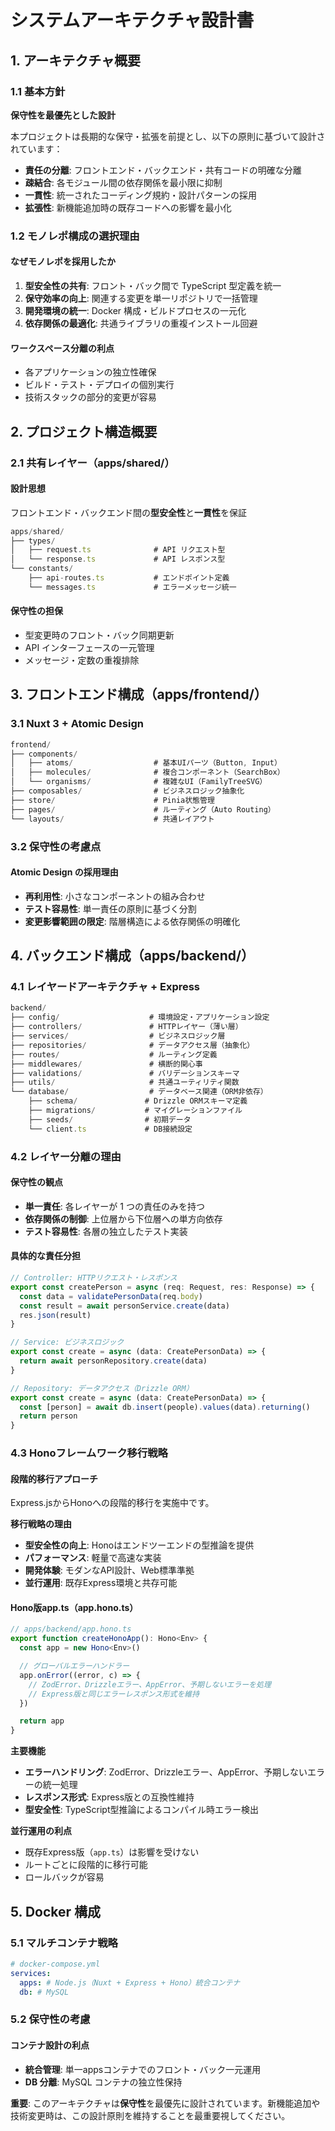 # システムアーキテクチャ設計書

## 1. アーキテクチャ概要

### 1.1 基本方針

**保守性を最優先とした設計**

本プロジェクトは長期的な保守・拡張を前提とし、以下の原則に基づいて設計されています：

- **責任の分離**: フロントエンド・バックエンド・共有コードの明確な分離
- **疎結合**: 各モジュール間の依存関係を最小限に抑制
- **一貫性**: 統一されたコーディング規約・設計パターンの採用
- **拡張性**: 新機能追加時の既存コードへの影響を最小化

### 1.2 モノレポ構成の選択理由

#### なぜモノレポを採用したか

1. **型安全性の共有**: フロント・バック間で TypeScript 型定義を統一
2. **保守効率の向上**: 関連する変更を単一リポジトリで一括管理
3. **開発環境の統一**: Docker 構成・ビルドプロセスの一元化
4. **依存関係の最適化**: 共通ライブラリの重複インストール回避

#### ワークスペース分離の利点

- 各アプリケーションの独立性確保
- ビルド・テスト・デプロイの個別実行
- 技術スタックの部分的変更が容易

## 2. プロジェクト構造概要

### 2.1 共有レイヤー（apps/shared/）

#### 設計思想

フロントエンド・バックエンド間の**型安全性**と**一貫性**を保証

```typescript
apps/shared/
├── types/
│   ├── request.ts              # API リクエスト型
│   └── response.ts             # API レスポンス型
└── constants/
    ├── api-routes.ts           # エンドポイント定義
    └── messages.ts             # エラーメッセージ統一
```

#### 保守性の担保

- 型変更時のフロント・バック同期更新
- API インターフェースの一元管理
- メッセージ・定数の重複排除

## 3. フロントエンド構成（apps/frontend/）

### 3.1 Nuxt 3 + Atomic Design

```typescript
frontend/
├── components/
│   ├── atoms/                  # 基本UIパーツ（Button, Input）
│   ├── molecules/              # 複合コンポーネント（SearchBox）
│   └── organisms/              # 複雑なUI（FamilyTreeSVG）
├── composables/                # ビジネスロジック抽象化
├── store/                      # Pinia状態管理
├── pages/                      # ルーティング（Auto Routing）
└── layouts/                    # 共通レイアウト
```

### 3.2 保守性の考慮点

#### Atomic Design の採用理由

- **再利用性**: 小さなコンポーネントの組み合わせ
- **テスト容易性**: 単一責任の原則に基づく分割
- **変更影響範囲の限定**: 階層構造による依存関係の明確化

## 4. バックエンド構成（apps/backend/）

### 4.1 レイヤードアーキテクチャ + Express

```typescript
backend/
├── config/                    # 環境設定・アプリケーション設定
├── controllers/               # HTTPレイヤー（薄い層）
├── services/                  # ビジネスロジック層
├── repositories/              # データアクセス層（抽象化）
├── routes/                    # ルーティング定義
├── middlewares/               # 横断的関心事
├── validations/               # バリデーションスキーマ
├── utils/                     # 共通ユーティリティ関数
└── database/                  # データベース関連（ORM非依存）
    ├── schema/               # Drizzle ORMスキーマ定義
    ├── migrations/           # マイグレーションファイル
    ├── seeds/                # 初期データ
    └── client.ts             # DB接続設定
```

### 4.2 レイヤー分離の理由

#### 保守性の観点

- **単一責任**: 各レイヤーが 1 つの責任のみを持つ
- **依存関係の制御**: 上位層から下位層への単方向依存
- **テスト容易性**: 各層の独立したテスト実装

#### 具体的な責任分担

```typescript
// Controller: HTTPリクエスト・レスポンス
export const createPerson = async (req: Request, res: Response) => {
  const data = validatePersonData(req.body)
  const result = await personService.create(data)
  res.json(result)
}

// Service: ビジネスロジック
export const create = async (data: CreatePersonData) => {
  return await personRepository.create(data)
}

// Repository: データアクセス（Drizzle ORM）
export const create = async (data: CreatePersonData) => {
  const [person] = await db.insert(people).values(data).returning()
  return person
}
```

### 4.3 Honoフレームワーク移行戦略

#### 段階的移行アプローチ

Express.jsからHonoへの段階的移行を実施中です。

**移行戦略の理由**

- **型安全性の向上**: Honoはエンドツーエンドの型推論を提供
- **パフォーマンス**: 軽量で高速な実装
- **開発体験**: モダンなAPI設計、Web標準準拠
- **並行運用**: 既存Express環境と共存可能

#### Hono版app.ts（app.hono.ts）

```typescript
// apps/backend/app.hono.ts
export function createHonoApp(): Hono<Env> {
  const app = new Hono<Env>()

  // グローバルエラーハンドラー
  app.onError((error, c) => {
    // ZodError、Drizzleエラー、AppError、予期しないエラーを処理
    // Express版と同じエラーレスポンス形式を維持
  })

  return app
}
```

**主要機能**

- **エラーハンドリング**: ZodError、Drizzleエラー、AppError、予期しないエラーの統一処理
- **レスポンス形式**: Express版との互換性維持
- **型安全性**: TypeScript型推論によるコンパイル時エラー検出

**並行運用の利点**

- 既存Express版（`app.ts`）は影響を受けない
- ルートごとに段階的に移行可能
- ロールバックが容易

## 5. Docker 構成

### 5.1 マルチコンテナ戦略

```yaml
# docker-compose.yml
services:
  apps: # Node.js（Nuxt + Express + Hono）統合コンテナ
  db: # MySQL
```

### 5.2 保守性の考慮

#### コンテナ設計の利点

- **統合管理**: 単一appsコンテナでのフロント・バック一元運用
- **DB 分離**: MySQL コンテナの独立性保持

**重要**: このアーキテクチャは**保守性**を最優先に設計されています。新機能追加や技術変更時は、この設計原則を維持することを最重要視してください。
